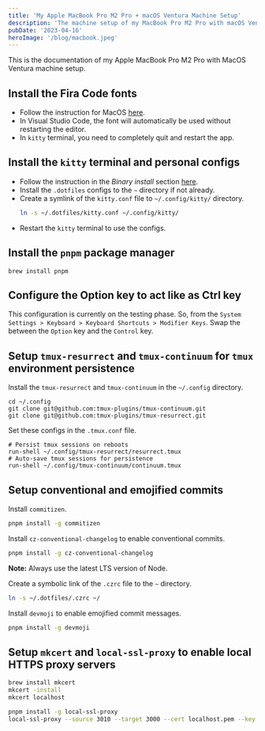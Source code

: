 ```yaml
---
title: 'My Apple MacBook Pro M2 Pro + macOS Ventura Machine Setup'
description: 'The machine setup of my MacBook Pro M2 Pro with macOS Ventura.'
pubDate: '2023-04-16'
heroImage: '/blog/macbook.jpeg'
---
```


This is the documentation of my Apple MacBook Pro M2 Pro with MacOS Ventura
machine setup.

## Install the Fira Code fonts

- Follow the instruction for MacOS [here](https://github.com/tonsky/FiraCode/wiki/Installing).
- In Visual Studio Code, the font will automatically be used without
  restarting the editor.
- In `kitty` terminal, you need to completely quit and restart the app.

## Install the `kitty` terminal and personal configs

- Follow the instruction in the *Binary install* section [here](https://sw.kovidgoyal.net/kitty/binary/#binary-install).
- Install the `.dotfiles` configs to the `~` directory if not already.
- Create a symlink of the `kitty.conf` file to `~/.config/kitty/` directory.
  ```bash
  ln -s ~/.dotfiles/kitty.conf ~/.config/kitty/
  ```
- Restart the `kitty` terminal to use the configs.

## Install the `pnpm` package manager

```
brew install pnpm
```

## Configure the Option key to act like as Ctrl key

This configuration is currently on the testing phase. So, from the `System
Settings > Keyboard > Keyboard Shortcuts > Modifier Keys`. Swap the between the
`Option` key and the `Control` key.

## Setup `tmux-resurrect` and `tmux-continuum` for `tmux` environment persistence

Install the `tmux-resurrect` and `tmux-continuum` in the `~/.config` directory.

```
cd ~/.config
git clone git@github.com:tmux-plugins/tmux-continuum.git
git clone git@github.com:tmux-plugins/tmux-resurrect.git
```

Set these configs in the `.tmux.conf` file.

```
# Persist tmux sessions on reboots
run-shell ~/.config/tmux-resurrect/resurrect.tmux
# Auto-save tmux sessions for persistence
run-shell ~/.config/tmux-continuum/continuum.tmux
```

## Setup conventional and emojified commits

Install `commitizen`.

```bash
pnpm install -g commitizen
```

Install `cz-conventional-changelog` to enable conventional commits.

```bash
pnpm install -g cz-conventional-changelog
```

**Note:** Always use the latest LTS version of Node.

Create a symbolic link of the `.czrc` file to the `~` directory.

```bash
ln -s ~/.dotfiles/.czrc ~/
```

Install `devmoji` to enable emojified commit messages.

```bash
pnpm install -g devmoji
```

## Setup `mkcert` and `local-ssl-proxy` to enable local HTTPS proxy servers

```bash
brew install mkcert
mkcert -install
mkcert localhost
```

```bash
pnpm install -g local-ssl-proxy
local-ssl-proxy --source 3010 --target 3000 --cert localhost.pem --key localhost-key.pem
```
